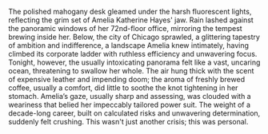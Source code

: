 The polished mahogany desk gleamed under the harsh fluorescent lights, reflecting the grim set of Amelia Katherine Hayes' jaw.  Rain lashed against the panoramic windows of her 72nd-floor office, mirroring the tempest brewing inside her.  Below, the city of Chicago sprawled, a glittering tapestry of ambition and indifference, a landscape Amelia knew intimately, having climbed its corporate ladder with ruthless efficiency and unwavering focus.  Tonight, however, the usually intoxicating panorama felt like a vast, uncaring ocean, threatening to swallow her whole. The air hung thick with the scent of expensive leather and impending doom; the aroma of freshly brewed coffee, usually a comfort, did little to soothe the knot tightening in her stomach.  Amelia’s gaze, usually sharp and assessing, was clouded with a weariness that belied her impeccably tailored power suit. The weight of a decade-long career, built on calculated risks and unwavering determination, suddenly felt crushing.  This wasn't just another crisis; this was personal.
